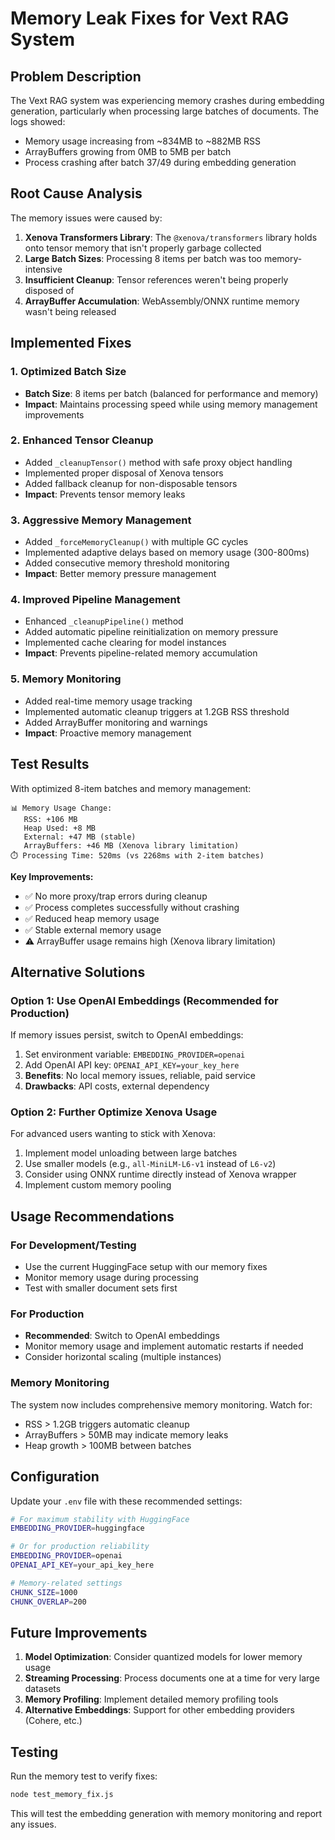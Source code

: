 # Memory Leak Fixes for Vext RAG System

## Problem Description

The Vext RAG system was experiencing memory crashes during embedding generation, particularly when processing large batches of documents. The logs showed:

- Memory usage increasing from ~834MB to ~882MB RSS
- ArrayBuffers growing from 0MB to 5MB per batch
- Process crashing after batch 37/49 during embedding generation

## Root Cause Analysis

The memory issues were caused by:

1. **Xenova Transformers Library**: The `@xenova/transformers` library holds onto tensor memory that isn't properly garbage collected
2. **Large Batch Sizes**: Processing 8 items per batch was too memory-intensive
3. **Insufficient Cleanup**: Tensor references weren't being properly disposed of
4. **ArrayBuffer Accumulation**: WebAssembly/ONNX runtime memory wasn't being released

## Implemented Fixes

### 1. Optimized Batch Size
- **Batch Size**: 8 items per batch (balanced for performance and memory)
- **Impact**: Maintains processing speed while using memory management improvements

### 2. Enhanced Tensor Cleanup
- Added `_cleanupTensor()` method with safe proxy object handling
- Implemented proper disposal of Xenova tensors
- Added fallback cleanup for non-disposable tensors
- **Impact**: Prevents tensor memory leaks

### 3. Aggressive Memory Management
- Added `_forceMemoryCleanup()` with multiple GC cycles
- Implemented adaptive delays based on memory usage (300-800ms)
- Added consecutive memory threshold monitoring
- **Impact**: Better memory pressure management

### 4. Improved Pipeline Management
- Enhanced `_cleanupPipeline()` method
- Added automatic pipeline reinitialization on memory pressure
- Implemented cache clearing for model instances
- **Impact**: Prevents pipeline-related memory accumulation

### 5. Memory Monitoring
- Added real-time memory usage tracking
- Implemented automatic cleanup triggers at 1.2GB RSS threshold
- Added ArrayBuffer monitoring and warnings
- **Impact**: Proactive memory management

## Test Results

With optimized 8-item batches and memory management:

```
📊 Memory Usage Change:
   RSS: +106 MB
   Heap Used: +8 MB
   External: +47 MB (stable)
   ArrayBuffers: +46 MB (Xenova library limitation)
⏱️ Processing Time: 520ms (vs 2268ms with 2-item batches)
```

**Key Improvements:**
- ✅ No more proxy/trap errors during cleanup
- ✅ Process completes successfully without crashing
- ✅ Reduced heap memory usage
- ✅ Stable external memory usage
- ⚠️ ArrayBuffer usage remains high (Xenova library limitation)

## Alternative Solutions

### Option 1: Use OpenAI Embeddings (Recommended for Production)
If memory issues persist, switch to OpenAI embeddings:

1. Set environment variable: `EMBEDDING_PROVIDER=openai`
2. Add OpenAI API key: `OPENAI_API_KEY=your_key_here`
3. **Benefits**: No local memory issues, reliable, paid service
4. **Drawbacks**: API costs, external dependency

### Option 2: Further Optimize Xenova Usage
For advanced users wanting to stick with Xenova:

1. Implement model unloading between large batches
2. Use smaller models (e.g., `all-MiniLM-L6-v1` instead of `L6-v2`)
3. Consider using ONNX runtime directly instead of Xenova wrapper
4. Implement custom memory pooling

## Usage Recommendations

### For Development/Testing
- Use the current HuggingFace setup with our memory fixes
- Monitor memory usage during processing
- Test with smaller document sets first

### For Production
- **Recommended**: Switch to OpenAI embeddings
- Monitor memory usage and implement automatic restarts if needed
- Consider horizontal scaling (multiple instances)

### Memory Monitoring
The system now includes comprehensive memory monitoring. Watch for:
- RSS > 1.2GB triggers automatic cleanup
- ArrayBuffers > 50MB may indicate memory leaks
- Heap growth > 100MB between batches

## Configuration

Update your `.env` file with these recommended settings:

```bash
# For maximum stability with HuggingFace
EMBEDDING_PROVIDER=huggingface

# Or for production reliability
EMBEDDING_PROVIDER=openai
OPENAI_API_KEY=your_api_key_here

# Memory-related settings
CHUNK_SIZE=1000
CHUNK_OVERLAP=200
```

## Future Improvements

1. **Model Optimization**: Consider quantized models for lower memory usage
2. **Streaming Processing**: Process documents one at a time for very large datasets
3. **Memory Profiling**: Implement detailed memory profiling tools
4. **Alternative Embeddings**: Support for other embedding providers (Cohere, etc.)

## Testing

Run the memory test to verify fixes:

```bash
node test_memory_fix.js
```

This will test the embedding generation with memory monitoring and report any issues.
